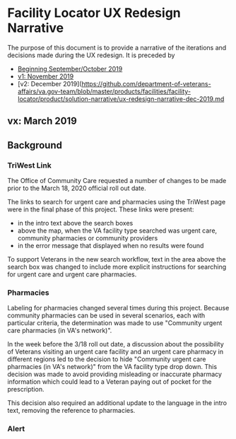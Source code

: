 # Facility Locator UX Redesign Narrative

The purpose of this document is to provide a narrative of the iterations and decisions made during the UX redesign.
It is preceded by 
- [Beginning September/October 2019](https://github.com/department-of-veterans-affairs/va.gov-team/blob/master/products/facilities/facility-locator/product/solution-narrative/ux-redesign-narrative-sept-2019.md)
- [v1: November 2019](https://https://github.com/department-of-veterans-affairs/va.gov-team/blob/master/products/facilities/facility-locator/product/solution-narrative/ux-redesign-narrative-nov-2019.md)
- [v2: December 2019](https://github.com/department-of-veterans-affairs/va.gov-team/blob/master/products/facilities/facility-locator/product/solution-narrative/ux-redesign-narrative-dec-2019.md

## vx: March 2019

## Background

### TriWest Link

The Office of Community Care requested a number of changes to be made prior to the March 18, 2020 official roll out date. 

The links to search for urgent care and pharmacies using the TriWest page were in the final phase of this project. These links were present:
- in the intro text above the search boxes
- above the map, when the VA facility type searched was urgent care, community pharmacies or community providers
- in the error message that displayed when no results were found

To support Veterans in the new search workflow, text in the area above the search box was changed to include more explicit instructions for searching for urgent care and urgent care pharmacies. 

### Pharmacies

Labeling for pharmacies changed several times during this project. Because community pharmacies can be used in several scenarios, each with particular criteria, the determination was made to use "Community urgent care pharmacies (in VA's network)". 

In the week before the 3/18 roll out date, a discussion about the possibility of Veterans visiting an urgent care facility and an urgent care pharmacy in different regions led to the decision to hide "Community urgent care pharmacies (in VA's network)" from the VA facility type drop down. This decision was made to avoid providing misleading or inaccurate pharmacy information which could lead to a Veteran paying out of pocket for the prescription.  

This decision also required an additional update to the language in the intro text, removing the reference to pharmacies. 

### Alert




